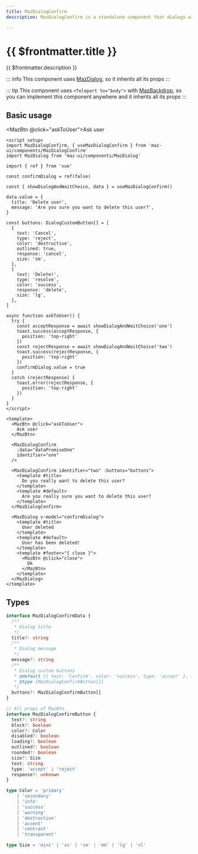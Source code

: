 ```yaml
---
title: MazDialogConfirm
description: MazDialogConfirm is a standalone component that dialogs with the user to show important information and propose confirmation. You should wait for this response with await.

---
```


# {{ $frontmatter.title }}

{{ $frontmatter.description }}

<!--@include: ./../.vitepress/mixins/getting-started.md-->

::: info
This component uses [MazDialog](./maz-dialog.md), so it inherits all its props
:::

::: tip
This component uses `<Teleport to="body">` with [MazBackdrop](./maz-backdrop.md), so you can implement this component anywhere and it inherits all its props
:::

## Basic usage

<MazBtn @click="askToUser">Ask user</MazBtn>

<MazDialogConfirm identifier="one" accept-text="Ok" reject-text="Reject" />

<MazDialogConfirm identifier="two" :buttons="buttons">
  <template #title>
    Do you really want to delete this user?
  </template>
  <template #default>
    Are you really sure you want to delete this user?
  </template>
</MazDialogConfirm>

<MazDialog v-model="confirmDialog">
  <template #title>
    User deleted
  </template>
  <template #default>
    User has been deleted!
  </template>
  <template #footer="{ close }">
    <MazBtn @click="close">
      Ok
    </MazBtn>
  </template>
</MazDialog>

```vue
<script setup>
import MazDialogConfirm, { useMazDialogConfirm } from 'maz-ui/components/MazDialogConfirm'
import MazDialog from 'maz-ui/components/MazDialog'

import { ref } from 'vue'

const confirmDialog = ref(false)

const { showDialogAndWaitChoice, data } = useMazDialogConfirm()

data.value = {
  title: 'Delete user',
  message: 'Are you sure you want to delete this user?',
}

const buttons: DialogCustomButton[] = [
  {
    text: 'Cancel',
    type: 'reject',
    color: 'destructive',
    outlined: true,
    response: 'cancel',
    size: 'sm',
  },
  {
    text: 'Delete!',
    type: 'resolve',
    color: 'success',
    response: 'delete',
    size: 'lg',
  },
]

async function askToUser() {
  try {
    const acceptResponse = await showDialogAndWaitChoice('one')
    toast.success(acceptResponse, {
      position: 'top-right'
    })
    const rejectResponse = await showDialogAndWaitChoice('two')
    toast.success(rejectResponse, {
      position: 'top-right'
    })
    confirmDialog.value = true
  }
  catch (rejectResponse) {
    toast.error(rejectResponse, {
      position: 'top-right'
    })
  }
}
</script>

<template>
  <MazBtn @click="askToUser">
    Ask user
  </MazBtn>

  <MazDialogConfirm
    :data="dataPromiseOne"
    identifier="one"
  />

  <MazDialogConfirm identifier="two" :buttons="buttons">
    <template #title>
      Do you really want to delete this user?
    </template>
    <template #default>
      Are you really sure you want to delete this user?
    </template>
  </MazDialogConfirm>

  <MazDialog v-model="confirmDialog">
    <template #title>
      User deleted
    </template>
    <template #default>
      User has been deleted!
    </template>
    <template #footer="{ close }">
      <MazBtn @click="close">
        Ok
      </MazBtn>
    </template>
  </MazDialog>
</template>
```

## Types

```ts
interface MazDialogConfirmData {
  /**
   * Dialog title
   */
  title?: string
  /**
   * Dialog message
   */
  message?: string
  /**
   * Dialog custom buttons
   * @default [{ text: 'Confirm', color: 'success', type: 'accept' }, { text: 'Cancel', color: 'destructive', type: 'reject' }]
   * @type {MazDialogConfirmButton[]}
   */
  buttons?: MazDialogConfirmButton[]
}

// All props of MazBtn
interface MazDialogConfirmButton {
  text?: string
  block?: boolean
  color?: Color
  disabled?: boolean
  loading?: boolean
  outlined?: boolean
  rounded?: boolean
  size?: Size
  text: string
  type: 'accept' | 'reject'
  response?: unknown
}

type Color = 'primary'
    | 'secondary'
    | 'info'
    | 'success'
    | 'warning'
    | 'destructive'
    | 'accent'
    | 'contrast'
    | 'transparent'

type Size = 'mini' | 'xs' | 'sm' | 'md' | 'lg' | 'xl'
```

<!--@include: ./../.vitepress/generated-docs/maz-dialog-confirm.doc.md-->

<script setup lang="ts">
  import { ref } from 'vue'
  import { useToast } from 'maz-ui/src/composables/useToast'
  import MazDialogConfirm, {
    useMazDialogConfirm, type MazDialogConfirmButton, type MazDialogConfirmData
  } from 'maz-ui/src/components/MazDialogConfirm.vue'

  const { showDialogAndWaitChoice, data } = useMazDialogConfirm()
  const confirmDialog = ref(false)
  const toast = useToast()

  async function askToUser () {
    try {
      const acceptResponse = await showDialogAndWaitChoice('one')
      toast.success(acceptResponse, {
        position: 'top-right'
      })
      const rejectResponse = await showDialogAndWaitChoice('two')
      toast.success(rejectResponse, {
        position: 'top-right'
      })
      confirmDialog.value = true
    } catch (rejectResponse) {
      toast.error(rejectResponse, {
        position: 'top-right'
      })
    }
  }

  data.value = {
    title: 'Delete user',
    message: 'Are you sure you want to delete this user?',
  }

  const buttons: MazDialogConfirmButton[] = [
    {
      text: 'Cancel',
      type: 'reject',
      color: 'destructive',
      outlined: true,
      response: 'cancel',
      size: 'sm',
    },
    {
      text: 'Delete!',
      type: 'accept',
      color: 'success',
      response: 'delete',
      size: 'lg',
    },
  ]
</script>
